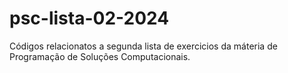 # psc-lista-02-2024

Códigos relacionatos a segunda lista de exercicios da máteria de Programação de Soluções Computacionais.
